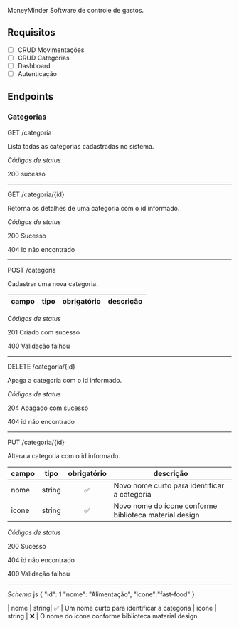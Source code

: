 MoneyMinder
Software de controle de gastos. 

## Requisitos

- [ ] CRUD Movimentações
- [ ] CRUD Categorias
- [ ] Dashboard 
- [ ] Autenticação

## Endpoints

### Categorias

GET /categoria

Lista todas as categorias cadastradas no sistema.

*Códigos de status*

200 sucesso

---

GET /categoria/{id}

Retorna os detalhes de uma categoria com o id informado.

*Códigos de status*

200 Sucesso

404 Id não encontrado

---

POST /categoria

Cadastrar uma nova categoria.

| campo | tipo | obrigatório | descrição 
|-------|------|:-------------:|----------

*Códigos de status*

201 Criado com sucesso

400 Validação falhou

---

DELETE /categoria/{id}

Apaga a categoria com o id informado.

*Códigos de status*

204 Apagado com sucesso

404 id não encontrado

---

PUT /categoria/{id}

Altera a categoria com o id informado.

| campo | tipo | obrigatório | descrição 
|-------|------|:-------------:|----------
| nome | string|    ✅    | Novo nome curto para identificar a categoria
| icone | string |    ✅  | Novo nome do ícone conforme biblioteca material design 

*Códigos de status*

200 Sucesso

404 id não encontrado

400 Validação falhou

---

*Schema* 
js
{
  "id": 1
  "nome": "Alimentação",
  "icone":"fast-food"
}

| nome | string|    ✅    | Um nome curto para identificar a categoria
| icone | string |    ❌   | O nome do ícone conforme biblioteca material design
